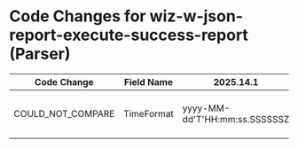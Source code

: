 # Code Changes for wiz-w-json-report-execute-success-report (Parser)

| Code Change | Field Name | 2025.14.1 | 2025.15.1 |
|-------------|------------|-----------|------------|
| COULD_NOT_COMPARE | TimeFormat | yyyy-MM-dd'T'HH:mm:ss.SSSSSSZ | ["yyyy-MM-dd'T'HH:mm:ss.SSSSSSZ", "yyyy-MM-dd'T'HH:mm:ss.SSSSSZ"] |